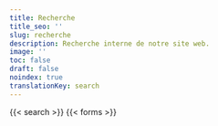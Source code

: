 ```yaml
---
title: Recherche
title_seo: ''
slug: recherche
description: Recherche interne de notre site web.
image: ''
toc: false
draft: false
noindex: true
translationKey: search
---
```

{{< search >}}
{{< forms >}}